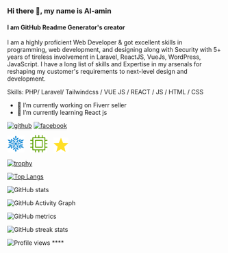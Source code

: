 ### Hi there 👋, my name is Al-amin
#### I am GitHub Readme Generator's creator
I am a highly proficient Web Developer & got excellent skills in programming, web development, and designing along with Security with 5+ years of tireless involvement in Laravel, ReactJS, VueJs, WordPress, JavaScript. I have a long list of skills and Expertise in my arsenals for reshaping my customer's requirements to next-level design and development.

Skills: PHP/ Laravel/ Tailwindcss / VUE JS / REACT / JS / HTML / CSS

- 🔭 I’m currently working on Fiverr seller 
- 🌱 I’m currently learning React js 


[<img src='https://cdn.jsdelivr.net/npm/simple-icons@3.0.1/icons/github.svg' alt='github' height='40'>](https://github.com/https://github.com/alamindev)  [<img src='https://cdn.jsdelivr.net/npm/simple-icons@3.0.1/icons/facebook.svg' alt='facebook' height='40'>](https://www.facebook.com/https://www.facebook.com/alamindevbd/)  

<a href='https://archiveprogram.github.com/'><img src='https://raw.githubusercontent.com/acervenky/animated-github-badges/master/assets/acbadge.gif' width='40' height='40'></a> <a href='https://docs.github.com/en/developers'><img src='https://raw.githubusercontent.com/acervenky/animated-github-badges/master/assets/devbadge.gif' width='40' height='40'></a> <a href='https://stars.github.com/'><img src='https://raw.githubusercontent.com/acervenky/animated-github-badges/master/assets/starbadge.gif' width='35' height='35'></a> 

[![trophy](https://github-profile-trophy.vercel.app/?username=https://github.com/alamindev)](https://github.com/ryo-ma/github-profile-trophy)

[![Top Langs](https://github-readme-stats.vercel.app/api/top-langs/?username=https://github.com/alamindev)](https://github.com/anuraghazra/github-readme-stats)

![GitHub stats](https://github-readme-stats.vercel.app/api?username=https://github.com/alamindev&show_icons=true&count_private=true)  

![GitHub Activity Graph](https://activity-graph.herokuapp.com/graph?username=https://github.com/alamindev)  

![GitHub metrics](https://metrics.lecoq.io/https://github.com/alamindev)  

![GitHub streak stats](https://github-readme-streak-stats.herokuapp.com/?user=https://github.com/alamindev)  

![Profile views](https://gpvc.arturio.dev/https://github.com/alamindev)  ****
